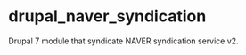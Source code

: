 drupal_naver_syndication
========================

Drupal 7 module that syndicate NAVER syndication service v2.
